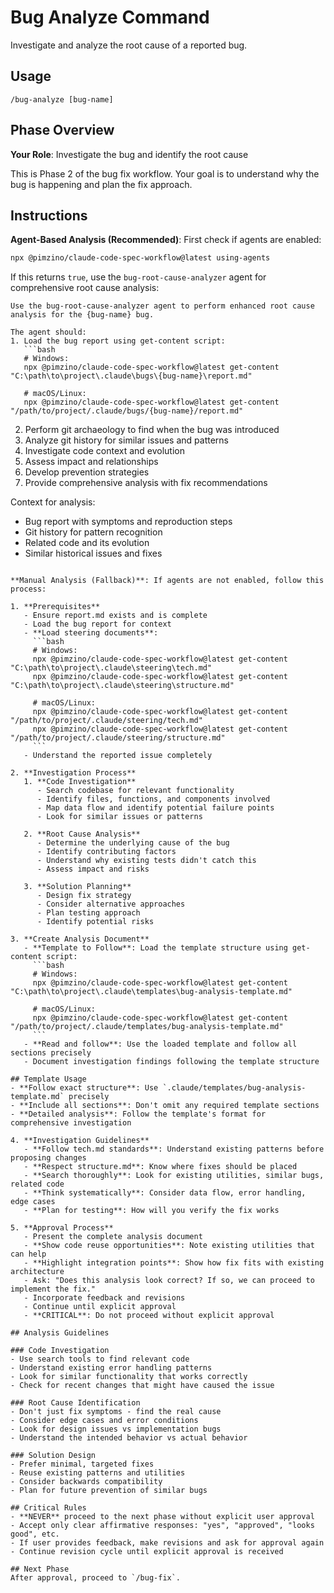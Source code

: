 # Bug Analyze Command

Investigate and analyze the root cause of a reported bug.

## Usage

```
/bug-analyze [bug-name]
```

## Phase Overview

**Your Role**: Investigate the bug and identify the root cause

This is Phase 2 of the bug fix workflow. Your goal is to understand why the bug is happening and plan the fix approach.

## Instructions

**Agent-Based Analysis (Recommended)**: First check if agents are enabled:

```bash
npx @pimzino/claude-code-spec-workflow@latest using-agents
```

If this returns `true`, use the `bug-root-cause-analyzer` agent for comprehensive root cause analysis:

````
Use the bug-root-cause-analyzer agent to perform enhanced root cause analysis for the {bug-name} bug.

The agent should:
1. Load the bug report using get-content script:
   ```bash
   # Windows:
   npx @pimzino/claude-code-spec-workflow@latest get-content "C:\path\to\project\.claude\bugs\{bug-name}\report.md"

   # macOS/Linux:
   npx @pimzino/claude-code-spec-workflow@latest get-content "/path/to/project/.claude/bugs/{bug-name}/report.md"
````

2. Perform git archaeology to find when the bug was introduced
3. Analyze git history for similar issues and patterns
4. Investigate code context and evolution
5. Assess impact and relationships
6. Develop prevention strategies
7. Provide comprehensive analysis with fix recommendations

Context for analysis:

- Bug report with symptoms and reproduction steps
- Git history for pattern recognition
- Related code and its evolution
- Similar historical issues and fixes

````

**Manual Analysis (Fallback)**: If agents are not enabled, follow this process:

1. **Prerequisites**
   - Ensure report.md exists and is complete
   - Load the bug report for context
   - **Load steering documents**:
     ```bash
     # Windows:
     npx @pimzino/claude-code-spec-workflow@latest get-content "C:\path\to\project\.claude\steering\tech.md"
     npx @pimzino/claude-code-spec-workflow@latest get-content "C:\path\to\project\.claude\steering\structure.md"

     # macOS/Linux:
     npx @pimzino/claude-code-spec-workflow@latest get-content "/path/to/project/.claude/steering/tech.md"
     npx @pimzino/claude-code-spec-workflow@latest get-content "/path/to/project/.claude/steering/structure.md"
     ```
   - Understand the reported issue completely

2. **Investigation Process**
   1. **Code Investigation**
      - Search codebase for relevant functionality
      - Identify files, functions, and components involved
      - Map data flow and identify potential failure points
      - Look for similar issues or patterns

   2. **Root Cause Analysis**
      - Determine the underlying cause of the bug
      - Identify contributing factors
      - Understand why existing tests didn't catch this
      - Assess impact and risks

   3. **Solution Planning**
      - Design fix strategy
      - Consider alternative approaches
      - Plan testing approach
      - Identify potential risks

3. **Create Analysis Document**
   - **Template to Follow**: Load the template structure using get-content script:
     ```bash
     # Windows:
     npx @pimzino/claude-code-spec-workflow@latest get-content "C:\path\to\project\.claude\templates\bug-analysis-template.md"

     # macOS/Linux:
     npx @pimzino/claude-code-spec-workflow@latest get-content "/path/to/project/.claude/templates/bug-analysis-template.md"
     ```
   - **Read and follow**: Use the loaded template and follow all sections precisely
   - Document investigation findings following the template structure

## Template Usage
- **Follow exact structure**: Use `.claude/templates/bug-analysis-template.md` precisely
- **Include all sections**: Don't omit any required template sections
- **Detailed analysis**: Follow the template's format for comprehensive investigation

4. **Investigation Guidelines**
   - **Follow tech.md standards**: Understand existing patterns before proposing changes
   - **Respect structure.md**: Know where fixes should be placed
   - **Search thoroughly**: Look for existing utilities, similar bugs, related code
   - **Think systematically**: Consider data flow, error handling, edge cases
   - **Plan for testing**: How will you verify the fix works

5. **Approval Process**
   - Present the complete analysis document
   - **Show code reuse opportunities**: Note existing utilities that can help
   - **Highlight integration points**: Show how fix fits with existing architecture
   - Ask: "Does this analysis look correct? If so, we can proceed to implement the fix."
   - Incorporate feedback and revisions
   - Continue until explicit approval
   - **CRITICAL**: Do not proceed without explicit approval

## Analysis Guidelines

### Code Investigation
- Use search tools to find relevant code
- Understand existing error handling patterns
- Look for similar functionality that works correctly
- Check for recent changes that might have caused the issue

### Root Cause Identification
- Don't just fix symptoms - find the real cause
- Consider edge cases and error conditions
- Look for design issues vs implementation bugs
- Understand the intended behavior vs actual behavior

### Solution Design
- Prefer minimal, targeted fixes
- Reuse existing patterns and utilities
- Consider backwards compatibility
- Plan for future prevention of similar bugs

## Critical Rules
- **NEVER** proceed to the next phase without explicit user approval
- Accept only clear affirmative responses: "yes", "approved", "looks good", etc.
- If user provides feedback, make revisions and ask for approval again
- Continue revision cycle until explicit approval is received

## Next Phase
After approval, proceed to `/bug-fix`.
````
